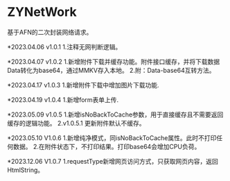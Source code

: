 # ZYNetWork
基于AFN的二次封装网络请求。

*2023.04.06 v1.0.1
1.注释无网判断逻辑。

*2023.04.07 v1.0.2
1.新增附件下载并缓存功能。附件接口缓存，并将下载数据Data转化为base64，通过MMKV存入本地。
2.附：Data-base64互转方法。

*2023.04.17 v1.0.3
1.新增附件下载中增加图片下载功能.

*2023.04.19 v1.0.4
1.新增form表单上传.

*2023.05.09 v1.0.5
1.新增isNoBackToCache参数，用于直接缓存且不需要返回缓存的逻辑功能。
2.v1.0.5.1 更新附件默认不缓存。

*2023.05.10 V1.0.6
1.新增纯净模式，同isNoBackToCache属性。此时不打印任何数据。
2.在附件状态下，不打印结果。打印base64会增加CPU负荷。

*2023.12.06 V1.0.7
1.requestType新增网页访问方式，只获取网页内容，返回HtmlString。

